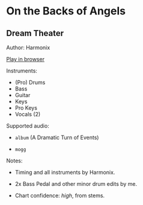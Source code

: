 # On the Backs of Angels

## Dream Theater

Author: Harmonix

[Play in browser](http://pages.cs.wisc.edu/~tolly/customs/?title=on-the-backs-of-angels&artist=dream-theater)

Instruments:

  * (Pro) Drums
  * Bass
  * Guitar
  * Keys
  * Pro Keys
  * Vocals (2)

Supported audio:

  * `album` (A Dramatic Turn of Events)

  * `mogg`

Notes:

  * Timing and all instruments by Harmonix.

  * 2x Bass Pedal and other minor drum edits by me.

  * Chart confidence: *high*, from stems.

